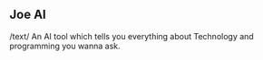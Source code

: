 ## Joe AI 
/text/ An AI tool which tells you everything about Technology and programming you wanna ask.